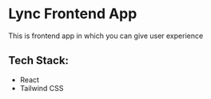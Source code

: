 # Lync Frontend App
This is frontend app in which you can give user experience

## Tech Stack:
- React
- Tailwind CSS
